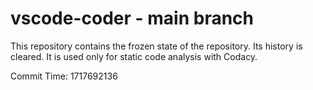 # vscode-coder - main branch

This repository contains the frozen state of the repository.
Its history is cleared. It is used only for static code
analysis with Codacy.

Commit Time: 1717692136